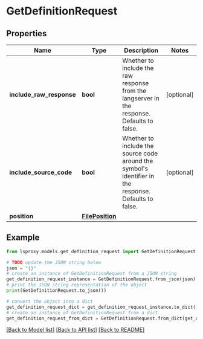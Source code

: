 # GetDefinitionRequest


## Properties

Name | Type | Description | Notes
------------ | ------------- | ------------- | -------------
**include_raw_response** | **bool** | Whether to include the raw response from the langserver in the response. Defaults to false. | [optional] 
**include_source_code** | **bool** | Whether to include the source code around the symbol&#39;s identifier in the response. Defaults to false. | [optional] 
**position** | [**FilePosition**](FilePosition.md) |  | 

## Example

```python
from lsproxy.models.get_definition_request import GetDefinitionRequest

# TODO update the JSON string below
json = "{}"
# create an instance of GetDefinitionRequest from a JSON string
get_definition_request_instance = GetDefinitionRequest.from_json(json)
# print the JSON string representation of the object
print(GetDefinitionRequest.to_json())

# convert the object into a dict
get_definition_request_dict = get_definition_request_instance.to_dict()
# create an instance of GetDefinitionRequest from a dict
get_definition_request_from_dict = GetDefinitionRequest.from_dict(get_definition_request_dict)
```
[[Back to Model list]](../README.md#documentation-for-models) [[Back to API list]](../README.md#documentation-for-api-endpoints) [[Back to README]](../README.md)


